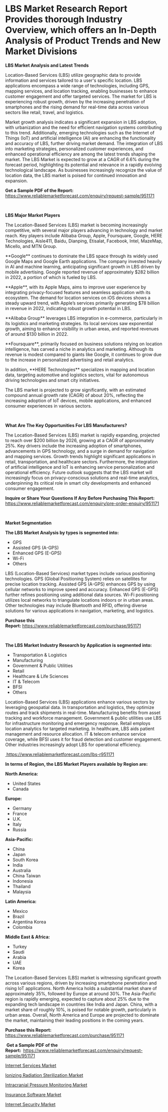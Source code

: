 <p><h1>LBS Market Research Report Provides thorough Industry Overview, which offers an In-Depth Analysis of Product Trends and New Market Divisions</h1></p><p><strong>LBS Market Analysis and Latest Trends</strong></p>
<p><p>Location-Based Services (LBS) utilize geographic data to provide information and services tailored to a user's specific location. LBS applications encompass a wide range of technologies, including GPS, mapping services, and location tracking, enabling businesses to enhance customer engagement and offer targeted services. The market for LBS is experiencing robust growth, driven by the increasing penetration of smartphones and the rising demand for real-time data across various sectors like retail, travel, and logistics.</p><p>Market growth analysis indicates a significant expansion in LBS adoption, with urbanization and the need for efficient navigation systems contributing to this trend. Additionally, emerging technologies such as the Internet of Things (IoT) and artificial intelligence (AI) are enhancing the functionality and accuracy of LBS, further driving market demand. The integration of LBS into marketing strategies, personalized customer experiences, and enhanced operational efficiency are among the latest trends shaping the market. The LBS Market is expected to grow at a CAGR of 6.6% during the forecast period, highlighting its potential and relevance in a rapidly evolving technological landscape. As businesses increasingly recognize the value of location data, the LBS market is poised for continued innovation and expansion.</p></p>
<p><strong>Get a Sample PDF of the Report:&nbsp;</strong> <a href="https://www.reliablemarketforecast.com/enquiry/request-sample/951171?utm_campaign=1097&utm_medium=2&utm_source=Github&utm_content=ia&utm_term=06032025&utm_id=lbs">https://www.reliablemarketforecast.com/enquiry/request-sample/951171</a></p>
<p>&nbsp;</p>
<p><strong>LBS Major Market Players</strong></p>
<p><p>The Location-Based Services (LBS) market is becoming increasingly competitive, with several major players advancing in technology and market reach. Key players include Alibaba Group, Apple, Foursquare, Google, HERE Technologies, Aisle411, Baidu, Dianping, Etisalat, Facebook, Intel, MazeMap, Micello, and MTN Group.</p><p>**Google** continues to dominate the LBS space through its widely used Google Maps and Google Earth applications. The company invested heavily in AI and machine learning, anticipating significant growth in LBS driven by mobile advertising. Google reported revenue of approximately $282 billion in 2022, a portion of which is fueled by LBS.</p><p>**Apple**, with its Apple Maps, aims to improve user experience by integrating privacy-focused features and seamless application with its ecosystem. The demand for location services on iOS devices shows a steady upward trend, with Apple’s services primarily generating $78 billion in revenue in 2022, indicating robust growth potential in LBS.</p><p>**Alibaba Group** leverages LBS integration in e-commerce, particularly in its logistics and marketing strategies. Its local services saw exponential growth, aiming to enhance visibility in urban areas, and reported revenues of around $130 billion in 2022.</p><p>**Foursquare**, primarily focused on business solutions relying on location intelligence, has carved a niche in analytics and marketing. Although its revenue is modest compared to giants like Google, it continues to grow due to the increase in personalized advertising and retail analytics.</p><p>In addition, **HERE Technologies** specializes in mapping and location data, targeting automotive and logistics sectors, vital for autonomous driving technologies and smart city initiatives.</p><p>The LBS market is projected to grow significantly, with an estimated compound annual growth rate (CAGR) of about 20%, reflecting the increasing adoption of IoT devices, mobile applications, and enhanced consumer experiences in various sectors.</p></p>
<p>&nbsp;</p>
<p><strong>What Are The Key Opportunities For LBS Manufacturers?</strong></p>
<p><p>The Location-Based Services (LBS) market is rapidly expanding, projected to reach over $200 billion by 2026, growing at a CAGR of approximately 25%. Key drivers include the increasing adoption of smartphones, advancements in GPS technology, and a surge in demand for navigation and mapping services. Growth trends highlight significant applications in retail, transportation, and healthcare sectors. Furthermore, the integration of artificial intelligence and IoT is enhancing service personalization and operational efficiency. Future outlook suggests that the LBS market will increasingly focus on privacy-conscious solutions and real-time analytics, underpinning its critical role in smart city developments and enhanced consumer engagement.</p></p>
<p><strong>Inquire or Share Your Questions If Any Before Purchasing This Report:</strong> <a href="https://www.reliablemarketforecast.com/enquiry/pre-order-enquiry/951171?utm_campaign=1097&utm_medium=2&utm_source=Github&utm_content=ia&utm_term=06032025&utm_id=lbs">https://www.reliablemarketforecast.com/enquiry/pre-order-enquiry/951171</a></p>
<p>&nbsp;</p>
<p><strong>Market Segmentation</strong></p>
<p><strong>The LBS Market Analysis by types is segmented into:</strong></p>
<p><ul><li>GPS</li><li>Assisted GPS (A-GPS)</li><li>Enhanced GPS (E-GPS)</li><li>Wi-Fi</li><li>Others</li></ul></p>
<p><p>LBS (Location-Based Services) market types include various positioning technologies. GPS (Global Positioning System) relies on satellites for precise location tracking. Assisted GPS (A-GPS) enhances GPS by using cellular networks to improve speed and accuracy. Enhanced GPS (E-GPS) further refines positioning using additional data sources. Wi-Fi positioning utilizes local networks to triangulate locations indoors or in urban areas. Other technologies may include Bluetooth and RFID, offering diverse solutions for various applications in navigation, marketing, and logistics.</p></p>
<p><strong>Purchase this Report:&nbsp;</strong><a href="https://www.reliablemarketforecast.com/purchase/951171?utm_campaign=1097&utm_medium=2&utm_source=Github&utm_content=ia&utm_term=06032025&utm_id=lbs">https://www.reliablemarketforecast.com/purchase/951171</a></p>
<p>&nbsp;</p>
<p><strong>The LBS Market Industry Research by Application is segmented into:</strong></p>
<p><ul><li>Transportation & Logistics</li><li>Manufacturing</li><li>Government & Public Utilities</li><li>Retail</li><li>Healthcare & Life Sciences</li><li>IT & Telecom</li><li>BFSI</li><li>Others</li></ul></p>
<p><p>Location-Based Services (LBS) applications enhance various sectors by leveraging geospatial data. In transportation and logistics, they optimize routes and track shipments in real-time. Manufacturing benefits from asset tracking and workforce management. Government & public utilities use LBS for infrastructure monitoring and emergency response. Retail employs location analytics for targeted marketing. In healthcare, LBS aids patient management and resource allocation. IT & telecom enhance service coverage, while BFSI uses it for fraud detection and customer engagement. Other industries increasingly adopt LBS for operational efficiency.</p></p>
<p><a href="https://www.reliablemarketforecast.com/lbs-r951171?utm_campaign=1097&utm_medium=2&utm_source=Github&utm_content=ia&utm_term=06032025&utm_id=lbs">&nbsp;https://www.reliablemarketforecast.com/lbs-r951171</a></p>
<p><strong>In terms of Region, the LBS Market Players available by Region are:</strong></p>
<p>
    <p> <strong> North America: </strong>
        <ul>
            <li>United States</li>
            <li>Canada</li>
        </ul>
        </p> 
    <p> <strong> Europe: </strong>
        <ul>
            <li>Germany</li>
            <li>France</li>
            <li>U.K.</li>
            <li>Italy</li>
            <li>Russia</li>
        </ul>
        </p> 
    <p> <strong> Asia-Pacific: </strong>
        <ul>
            <li>China</li>
            <li>Japan</li>
            <li>South Korea</li>
            <li>India</li>
            <li>Australia</li>
            <li>China Taiwan</li>
            <li>Indonesia</li>
            <li>Thailand</li>
            <li>Malaysia</li>
        </ul>
        </p> 
    <p> <strong> Latin America: </strong>
        <ul>
            <li>Mexico</li>
            <li>Brazil</li>
            <li>Argentina Korea</li>
            <li>Colombia</li>
        </ul>
        </p> 
    <p> <strong> Middle East & Africa: </strong>
        <ul>
            <li>Turkey</li>
            <li>Saudi</li>
            <li>Arabia</li>
            <li>UAE</li>
            <li>Korea</li>
        </ul>
    </p>
    </p>
<p><p>The Location-Based Services (LBS) market is witnessing significant growth across various regions, driven by increasing smartphone penetration and rising IoT applications. North America holds a substantial market share of approximately 35%, followed by Europe at around 30%. The Asia-Pacific region is rapidly emerging, expected to capture about 25% due to the expanding tech landscape in countries like India and Japan. China, with a market share of roughly 10%, is poised for notable growth, particularly in urban areas. Overall, North America and Europe are projected to dominate the market, maintaining their leading positions in the coming years.</p></p>
<p><strong>Purchase this Report: </strong><a href="https://www.reliablemarketforecast.com/purchase/951171?utm_campaign=1097&utm_medium=2&utm_source=Github&utm_content=ia&utm_term=06032025&utm_id=lbs">https://www.reliablemarketforecast.com/purchase/951171</a></p>
<p>&nbsp;<strong>Get a Sample PDF of the Report:&nbsp;&nbsp;</strong><a href="https://www.reliablemarketforecast.com/enquiry/request-sample/951171?utm_campaign=1097&utm_medium=2&utm_source=Github&utm_content=ia&utm_term=06032025&utm_id=lbs">https://www.reliablemarketforecast.com/enquiry/request-sample/951171</a></p>
<p><strong></strong></p>
<p><p><a href="https://github.com/ridchycarlas/Market-Research-Report-List-1/blob/main/internet-services-market.md?utm_campaign=1097&utm_medium=2&utm_source=Github&utm_content=ia&utm_term=06032025&utm_id=lbs">Internet Services Market</a></p><p><a href="https://github.com/stohllaackdw/Market-Research-Report-List-1/blob/main/ionizing-radiation-sterilization-market.md?utm_campaign=1097&utm_medium=2&utm_source=Github&utm_content=ia&utm_term=06032025&utm_id=lbs">Ionizing Radiation Sterilization Market</a></p><p><a href="https://github.com/fabinbuddygc/Market-Research-Report-List-1/blob/main/intracranial-pressure-monitoring-market.md?utm_campaign=1097&utm_medium=2&utm_source=Github&utm_content=ia&utm_term=06032025&utm_id=lbs">Intracranial Pressure Monitoring Market</a></p><p><a href="https://github.com/hadshpinay/Market-Research-Report-List-1/blob/main/insurance-software-market.md?utm_campaign=1097&utm_medium=2&utm_source=Github&utm_content=ia&utm_term=06032025&utm_id=lbs">Insurance Software Market</a></p><p><a href="https://github.com/catlowdarcys/Market-Research-Report-List-1/blob/main/internet-security-market.md?utm_campaign=1097&utm_medium=2&utm_source=Github&utm_content=ia&utm_term=06032025&utm_id=lbs">Internet Security Market</a></p></p>